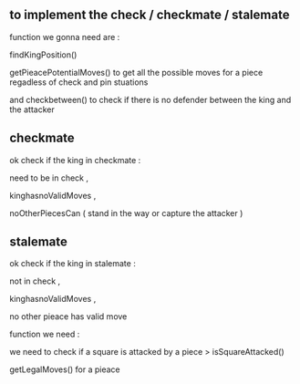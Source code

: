 ## to implement the check / checkmate  / stalemate 







function we gonna need are :

findKingPosition()

getPieacePotentialMoves()  to get all the possible moves for a piece regadless of check and pin stuations 


and checkbetween()  to check if there is no defender between the king and the attacker





## checkmate


ok check if the king in checkmate  :


need to be in check ,

kinghasnoValidMoves ,

noOtherPiecesCan ( stand in the way or capture the attacker )




## stalemate 



ok check if the king in stalemate  :


not in check ,

kinghasnoValidMoves ,

no other pieace has valid move 





function we need :


  we need to check if a square is attacked by a piece  > isSquareAttacked()


  getLegalMoves() for a pieace







